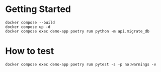 # Getting Started

```
docker compose --build
docker compose up -d
docker compose exec demo-app poetry run python -m api.migrate_db
```

# How to test

```
docker compose exec demo-app poetry run pytest -s -p no:warnings -v
```

